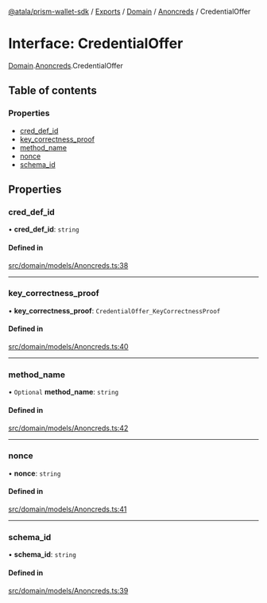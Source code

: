 [@atala/prism-wallet-sdk](../README.md) / [Exports](../modules.md) / [Domain](../modules/Domain.md) / [Anoncreds](../modules/Domain.Anoncreds.md) / CredentialOffer

# Interface: CredentialOffer

[Domain](../modules/Domain.md).[Anoncreds](../modules/Domain.Anoncreds.md).CredentialOffer

## Table of contents

### Properties

- [cred\_def\_id](Domain.Anoncreds.CredentialOffer.md#cred_def_id)
- [key\_correctness\_proof](Domain.Anoncreds.CredentialOffer.md#key_correctness_proof)
- [method\_name](Domain.Anoncreds.CredentialOffer.md#method_name)
- [nonce](Domain.Anoncreds.CredentialOffer.md#nonce)
- [schema\_id](Domain.Anoncreds.CredentialOffer.md#schema_id)

## Properties

### cred\_def\_id

• **cred\_def\_id**: `string`

#### Defined in

[src/domain/models/Anoncreds.ts:38](https://github.com/input-output-hk/atala-prism-wallet-sdk-ts/blob/a3fc2aa/src/domain/models/Anoncreds.ts#L38)

___

### key\_correctness\_proof

• **key\_correctness\_proof**: `CredentialOffer_KeyCorrectnessProof`

#### Defined in

[src/domain/models/Anoncreds.ts:40](https://github.com/input-output-hk/atala-prism-wallet-sdk-ts/blob/a3fc2aa/src/domain/models/Anoncreds.ts#L40)

___

### method\_name

• `Optional` **method\_name**: `string`

#### Defined in

[src/domain/models/Anoncreds.ts:42](https://github.com/input-output-hk/atala-prism-wallet-sdk-ts/blob/a3fc2aa/src/domain/models/Anoncreds.ts#L42)

___

### nonce

• **nonce**: `string`

#### Defined in

[src/domain/models/Anoncreds.ts:41](https://github.com/input-output-hk/atala-prism-wallet-sdk-ts/blob/a3fc2aa/src/domain/models/Anoncreds.ts#L41)

___

### schema\_id

• **schema\_id**: `string`

#### Defined in

[src/domain/models/Anoncreds.ts:39](https://github.com/input-output-hk/atala-prism-wallet-sdk-ts/blob/a3fc2aa/src/domain/models/Anoncreds.ts#L39)
